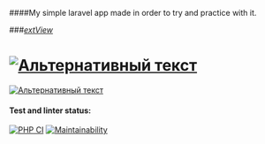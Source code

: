 ####My simple laravel app  made in order to try and practice with it.

###[_extView_](http://extview.herokuapp.com/)

[![Альтернативный текст](https://laravel.com/img/logotype.min.svg)](laravel.com)
===================================
[![Альтернативный текст](https://maxdemarzidotcom.files.wordpress.com/2014/09/herokulogo.png)](https://devcenter.heroku.com/start)

#### Test and linter status:
[![PHP CI](https://github.com/GaiPalyan/php-project-lvl3/actions/workflows/lint.yml/badge.svg)](https://github.com/GaiPalyan/php-project-lvl3/actions/workflows/lint.yml)
[![Maintainability](https://api.codeclimate.com/v1/badges/5ac811854ae55cf030dd/maintainability)](https://codeclimate.com/github/GaiPalyan/php-project-lvl3/maintainability)

